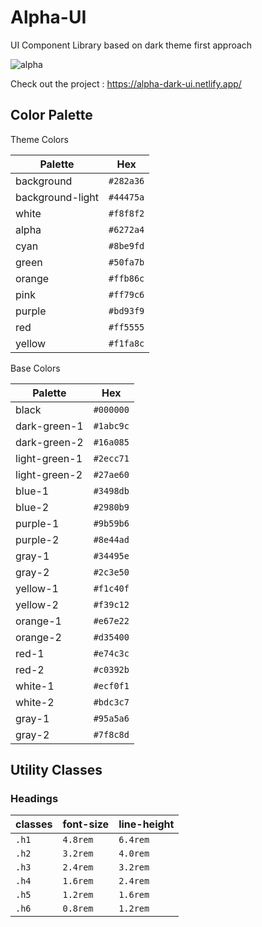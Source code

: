 # Alpha-UI

UI Component Library based on dark theme first approach

![alpha](https://user-images.githubusercontent.com/64985447/151864832-9d0838bc-2495-4686-ac03-bb43e1d23f86.png)

Check out the project : https://alpha-dark-ui.netlify.app/

## Color Palette

Theme Colors

| Palette          | Hex       |
| ---------------- | --------- |
| background       | `#282a36` |
| background-light | `#44475a` |
| white            | `#f8f8f2` |
| alpha            | `#6272a4` |
| cyan             | `#8be9fd` |
| green            | `#50fa7b` |
| orange           | `#ffb86c` |
| pink             | `#ff79c6` |
| purple           | `#bd93f9` |
| red              | `#ff5555` |
| yellow           | `#f1fa8c` |

Base Colors

| Palette       | Hex       |
| ------------- | --------- |
| black         | `#000000` |
| dark-green-1  | `#1abc9c` |
| dark-green-2  | `#16a085` |
| light-green-1 | `#2ecc71` |
| light-green-2 | `#27ae60` |
| blue-1        | `#3498db` |
| blue-2        | `#2980b9` |
| purple-1      | `#9b59b6` |
| purple-2      | `#8e44ad` |
| gray-1        | `#34495e` |
| gray-2        | `#2c3e50` |
| yellow-1      | `#f1c40f` |
| yellow-2      | `#f39c12` |
| orange-1      | `#e67e22` |
| orange-2      | `#d35400` |
| red-1         | `#e74c3c` |
| red-2         | `#c0392b` |
| white-1       | `#ecf0f1` |
| white-2       | `#bdc3c7` |
| gray-1        | `#95a5a6` |
| gray-2        | `#7f8c8d` |

## Utility Classes

### Headings

| classes | font-size | line-height |
| ------- | --------- | ----------- |
| `.h1`   | `4.8rem`  | `6.4rem`    |
| `.h2`   | `3.2rem`  | `4.0rem`    |
| `.h3`   | `2.4rem`  | `3.2rem`    |
| `.h4`   | `1.6rem`  | `2.4rem`    |
| `.h5`   | `1.2rem`  | `1.6rem`    |
| `.h6`   | `0.8rem`  | `1.2rem`    |
